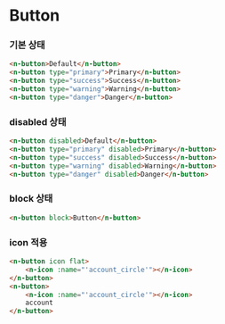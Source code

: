 # Button

### 기본 상태

```html
<n-button>Default</n-button>
<n-button type="primary">Primary</n-button>
<n-button type="success">Success</n-button>
<n-button type="warning">Warning</n-button>
<n-button type="danger">Danger</n-button>
```

### disabled 상태

```html
<n-button disabled>Default</n-button>
<n-button type="primary" disabled>Primary</n-button>
<n-button type="success" disabled>Success</n-button>
<n-button type="warning" disabled>Warning</n-button>
<n-button type="danger" disabled>Danger</n-button>
```

### block 상태

```html
<n-button block>Button</n-button>
```

### icon 적용

```html
<n-button icon flat>
    <n-icon :name="'account_circle'"></n-icon>
</n-button>
<n-button>
    <n-icon :name="'account_circle'"></n-icon>
    account
</n-button>
```